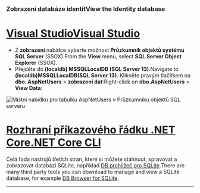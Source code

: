 ### <a name="view-the-identity-database"></a><span data-ttu-id="6a7b6-101">Zobrazení databáze identit</span><span class="sxs-lookup"><span data-stu-id="6a7b6-101">View the Identity database</span></span>

# <a name="visual-studiotabvisual-studio"></a>[<span data-ttu-id="6a7b6-102">Visual Studio</span><span class="sxs-lookup"><span data-stu-id="6a7b6-102">Visual Studio</span></span>](#tab/visual-studio) 

* <span data-ttu-id="6a7b6-103">Z **zobrazení** nabídce vyberte možnost **Průzkumník objektů systému SQL Server** (SSOX).</span><span class="sxs-lookup"><span data-stu-id="6a7b6-103">From the **View** menu, select **SQL Server Object Explorer** (SSOX).</span></span>
* <span data-ttu-id="6a7b6-104">Přejděte do **(localdb) MSSQLLocalDB (SQL Server 13)**.</span><span class="sxs-lookup"><span data-stu-id="6a7b6-104">Navigate to **(localdb)MSSQLLocalDB(SQL Server 13)**.</span></span> <span data-ttu-id="6a7b6-105">Klikněte pravým tlačítkem na **dbo. AspNetUsers** > **zobrazení dat**:</span><span class="sxs-lookup"><span data-stu-id="6a7b6-105">Right-click on **dbo.AspNetUsers** > **View Data**:</span></span>

![Místní nabídku pro tabulku AspNetUsers v Průzkumníku objektů SQL serveru](~/security/authentication/accconfirm/_static/ssox.png)

# <a name="net-core-clitabnetcore-cli"></a>[<span data-ttu-id="6a7b6-107">Rozhraní příkazového řádku .NET Core</span><span class="sxs-lookup"><span data-stu-id="6a7b6-107">.NET Core CLI</span></span>](#tab/netcore-cli)

<span data-ttu-id="6a7b6-108">Celá řada nástrojů třetích stran, které si můžete stáhnout, spravovat a zobrazovat databázi SQLite, například [DB prohlížeč pro SQLite](http://sqlitebrowser.org/).</span><span class="sxs-lookup"><span data-stu-id="6a7b6-108">There are many third party tools you can download to manage and view a SQLite database, for example [DB Browser for SQLite](http://sqlitebrowser.org/).</span></span>

------